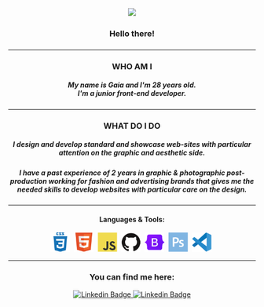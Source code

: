 <div id="header" align="center">
  <img width="100px" src="https://media.giphy.com/media/f9ZDFh7l8EdESPCVee/giphy.gif">
  <h3>Hello there!<h3>
</div>
<hr>
<div id="hello" align="center">
    <h3> WHO AM I </h3>
  <h5>My name is Gaia and I'm 28 years old. <br>I'm a junior front-end developer.</h5>
</div>
<hr>
<div align="center">
    <h3> WHAT DO I DO </h3>
  <h5>I design and develop standard and showcase web-sites with particular attention on the graphic and aesthetic side.</h5>
  <h5>I have a past experience of 2 years in graphic & photographic post-production working for fashion and advertising brands that gives me the needed skills to develop websites with particular care on the design.</h5>
</div>
<hr>
<div align="center">
  <h4>Languages & Tools:</h4>
  <img src="https://github.com/devicons/devicon/blob/master/icons/css3/css3-plain-wordmark.svg"  title="CSS3" alt="CSS" width="40" height="40"/>&nbsp;
  <img src="https://github.com/devicons/devicon/blob/master/icons/html5/html5-original.svg" title="HTML5" alt="HTML" width="40" height="40"/>&nbsp;
  <img src="https://github.com/devicons/devicon/blob/master/icons/javascript/javascript-original.svg" title="JavaScript" alt="JavaScript" width="40" height="40"/>&nbsp;
   <img src="https://github.com/devicons/devicon/blob/master/icons/github/github-original.svg" title="Github" alt="Github" width="40" height="40"/>&nbsp;
    <img src="https://github.com/devicons/devicon/blob/master/icons/bootstrap/bootstrap-original.svg" title="Bootstrap" alt="Bootstrap" width="40" height="40"/>&nbsp;
    <img src="https://github.com/devicons/devicon/blob/master/icons/photoshop/photoshop-plain.svg" title="Photoshop" alt="Photoshop" width="40" height="40"/>&nbsp;
    <img src="https://github.com/devicons/devicon/blob/master/icons/vscode/vscode-original.svg" title="VSCode" alt="VSCode" width="40" height="40"/>&nbsp;
</div>
<hr>
<div id="badges" align="center">
  <h3>You can find me here:</h3>
  <a href="https://www.linkedin.com/in/gaia-filippi-97aa24177/">
    <img src="https://img.shields.io/badge/Linkedin-indigo?style=for-the-badge&logo=Linkedin&logoColor=white" alt="Linkedin Badge"/>
    <img src="https://img.shields.io/badge/Telegram-indigo?style=for-the-badge&logo=Telegram&logoColor=white" alt="Linkedin Badge"/>
  </a>
</div>
